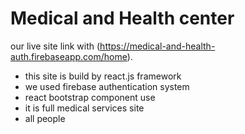 # Medical and Health center

our live site link with (https://medical-and-health-auth.firebaseapp.com/home).

* this site is build by react.js framework
* we used firebase authentication system
* react bootstrap component use
* it is full medical services site
* all people 
